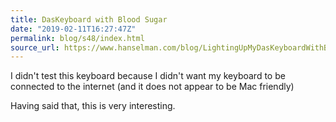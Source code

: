 ```yaml
---
title: DasKeyboard with Blood Sugar
date: "2019-02-11T16:27:47Z"
permalink: blog/s48/index.html
source_url: https://www.hanselman.com/blog/LightingUpMyDasKeyboardWithBloodSugarChangesUsingMyBodysRESTAPI.aspx
---
```


I didn't test this keyboard because I didn't want my keyboard to be connected to the internet (and it does not appear to be Mac friendly)

Having said that, this is very interesting.
